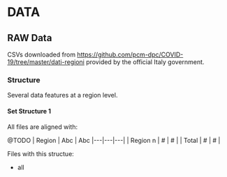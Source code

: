 # DATA

## RAW Data
CSVs downloaded from https://github.com/pcm-dpc/COVID-19/tree/master/dati-regioni provided by the official Italy government.

### Structure
Several data features at a region level.

#### Set Structure 1
All files are aligned with:

@TODO
| Region  | Abc | Abc
|---|---|---|
| Region n  | # | # |
| Total     | # | # |

Files with this structue:
 * all